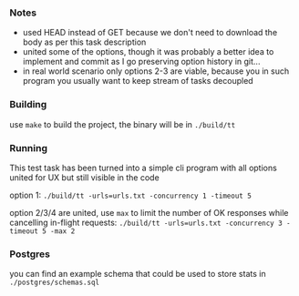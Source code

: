 ### Notes
- used HEAD instead of GET because we don't need to download the body as per this task description
- united some of the options, though it was probably a better idea to implement and commit as I go preserving option history in git... 
- in real world scenario only options 2-3 are viable, because you in such program you usually want to keep stream of tasks decoupled

### Building

use `make` to build the project, the binary will be in `./build/tt`

### Running

This test task has been turned into a simple cli program with all options united for UX but still visible in the code

option 1:
`./build/tt -urls=urls.txt -concurrency 1 -timeout 5`

option 2/3/4 are united, use `max` to limit the number of OK responses while cancelling in-flight requests:
`./build/tt -urls=urls.txt -concurrency 3 -timeout 5 -max 2`

### Postgres

you can find an example schema that could be used to store stats in `./postgres/schemas.sql`
